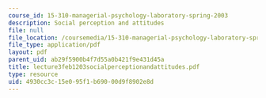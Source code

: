 ```yaml
---
course_id: 15-310-managerial-psychology-laboratory-spring-2003
description: Social perception and attitudes
file: null
file_location: /coursemedia/15-310-managerial-psychology-laboratory-spring-2003/4930cc3c15e095f1b69000d9f8902e8d_lecture3feb1203socialperceptionandattitudes.pdf
file_type: application/pdf
layout: pdf
parent_uid: ab29f5900b4f7d55a0b421f9e431d45a
title: lecture3feb1203socialperceptionandattitudes.pdf
type: resource
uid: 4930cc3c-15e0-95f1-b690-00d9f8902e8d
---
```

